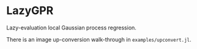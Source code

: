 # LazyGPR
Lazy-evaluation local Gaussian process regression.

There is an image up-conversion walk-through in `examples/upconvert.jl`.

